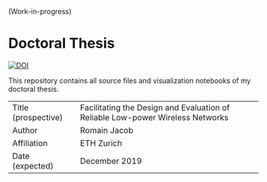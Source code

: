 (Work-in-progress)
# Doctoral Thesis

[![DOI](https://zenodo.org/badge/DOI/10.5281/zenodo.3510184.svg)](https://doi.org/10.5281/zenodo.3510184)


This repository contains all source files and visualization notebooks of my doctoral thesis.

|  | |
|-|-|
| Title (prospective)| Facilitating the Design and Evaluation of Reliable Low-power Wireless Networks| 
| Author | Romain Jacob| 
|Affiliation| ETH Zurich|
|Date (expected)| December 2019| 
